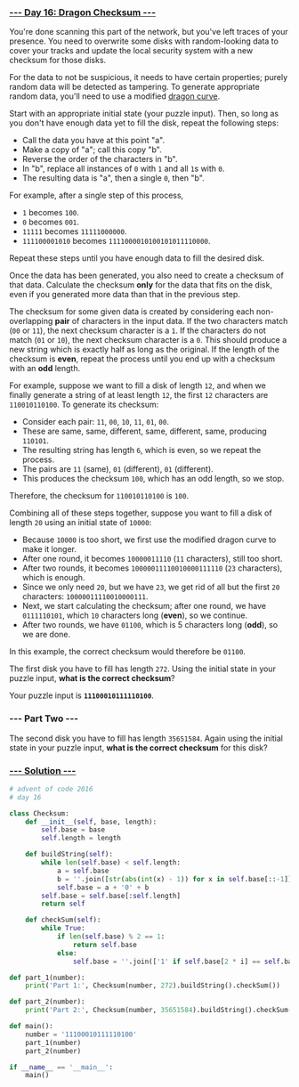 ### [--- Day 16: Dragon Checksum ---](https://adventofcode.com/2016/day/16)

You're done scanning this part of the network, but you've left traces of your presence. You need to overwrite some disks with random-looking data to cover your tracks and update the local security system with a new checksum for those disks.

For the data to not be suspicious, it needs to have certain properties; purely random data will be detected as tampering. To generate appropriate random data, you'll need to use a modified [dragon curve](https://en.wikipedia.org/wiki/Dragon_curve).

Start with an appropriate initial state (your puzzle input). Then, so long as you don't have enough data yet to fill the disk, repeat the following steps:

 - Call the data you have at this point "a".
 - Make a copy of "a"; call this copy "b".
 - Reverse the order of the characters in "b".
 - In "b", replace all instances of `0` with `1` and all `1`s with `0`.
 - The resulting data is "a", then a single `0`, then "b".

For example, after a single step of this process,

 - `1` becomes `100`.
 - `0` becomes `001`.
 - `11111` becomes `11111000000`.
 - `111100001010` becomes `1111000010100101011110000`.

Repeat these steps until you have enough data to fill the desired disk.

Once the data has been generated, you also need to create a checksum of that data. Calculate the checksum **only** for the data that fits on the disk, even if you generated more data than that in the previous step.

The checksum for some given data is created by considering each non-overlapping **pair** of characters in the input data. If the two characters match (`00` or `11`), the next checksum character is a `1`. If the characters do not match (`01` or `10`), the next checksum character is a `0`. This should produce a new string which is exactly half as long as the original. If the length of the checksum is **even**, repeat the process until you end up with a checksum with an **odd** length.

For example, suppose we want to fill a disk of length `12`, and when we finally generate a string of at least length `12`, the first `12` characters are `110010110100`. To generate its checksum:

 - Consider each pair: `11`, `00`, `10`, `11`, `01`, `00`.
 - These are same, same, different, same, different, same, producing `110101`.
 - The resulting string has length `6`, which is even, so we repeat the process.
 - The pairs are `11` (same), `01` (different), `01` (different).
 - This produces the checksum `100`, which has an odd length, so we stop.

Therefore, the checksum for `110010110100` is `100`.

Combining all of these steps together, suppose you want to fill a disk of length `20` using an initial state of `10000`:

 - Because `10000` is too short, we first use the modified dragon curve to make it longer.
 - After one round, it becomes `10000011110` (`11` characters), still too short.
 - After two rounds, it becomes `10000011110010000111110` (`23` characters), which is enough.
 - Since we only need `20`, but we have `23`, we get rid of all but the first `20` characters: `10000011110010000111`.
 - Next, we start calculating the checksum; after one round, we have `0111110101`, which `10` characters long (**even**), so we continue.
 - After two rounds, we have `01100`, which is 5 characters long (**odd**), so we are done.

In this example, the correct checksum would therefore be `01100`.

The first disk you have to fill has length `272`. Using the initial state in your puzzle input, **what is the correct checksum**?

Your puzzle input is **`11100010111110100`**.

### --- Part Two ---

The second disk you have to fill has length `35651584`. Again using the initial state in your puzzle input, **what is the correct checksum** for this disk?

### [--- Solution ---](day-16.py)
```Python
# advent of code 2016
# day 16

class Checksum:
    def __init__(self, base, length):
        self.base = base
        self.length = length

    def buildString(self):
        while len(self.base) < self.length:
            a = self.base
            b = ''.join([str(abs(int(x) - 1)) for x in self.base[::-1]])
            self.base = a + '0' + b
        self.base = self.base[:self.length]
        return self

    def checkSum(self):
        while True:
            if len(self.base) % 2 == 1:
                return self.base
            else:
                self.base = ''.join(['1' if self.base[2 * i] == self.base[2 * i + 1] else '0' for i in range(int(len(self.base) / 2))])

def part_1(number):
    print('Part 1:', Checksum(number, 272).buildString().checkSum())

def part_2(number):
    print('Part 2:', Checksum(number, 35651584).buildString().checkSum())

def main():
    number = '11100010111110100'
    part_1(number)
    part_2(number)

if __name__ == '__main__':
    main()
```